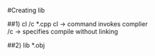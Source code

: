 #Creating lib <br/>

##1) cl /c *.cpp
cl -> command invokes complier <br/>
/c -> specifies compile without linking

##2) lib *.obj
